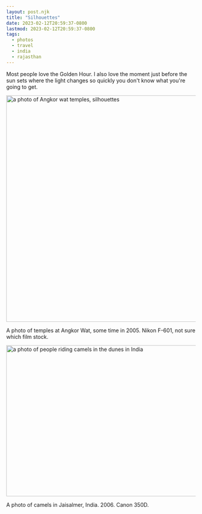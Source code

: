 ```yaml
---
layout: post.njk
title: "Silhouettes"
date: 2023-02-12T20:59:37-0800
lastmod: 2023-02-12T20:59:37-0800
tags:
  - photos
  - travel
  - india
  - rajasthan
---
```

Most people love the Golden Hour. I also love the moment just before the sun sets where the light changes so quickly you don't know what you're going to get.

<img src="/img/23ba80d7fb.jpg" width="600" height="600" alt="a photo of Angkor wat temples, silhouettes" />

A photo of temples at Angkor Wat, some time in 2005. Nikon F-601, not sure which film stock. 

<img src="/img/75efb771e7.jpg" width="600" height="400" alt="a photo of people riding camels in the dunes in India" />

A photo of camels in Jaisalmer, India. 2006. Canon 350D.
